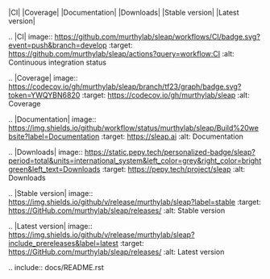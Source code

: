 |CI| |Coverage| |Documentation| |Downloads| |Stable version| |Latest version|

.. |CI| image:: 
   https://github.com/murthylab/sleap/workflows/CI/badge.svg?event=push&branch=develop
   :target: https://github.com/murthylab/sleap/actions?query=workflow:CI
   :alt: Continuous integration status

.. |Coverage| image::
   https://codecov.io/gh/murthylab/sleap/branch/tf23/graph/badge.svg?token=YWQYBN6820
   :target: https://codecov.io/gh/murthylab/sleap
   :alt: Coverage

.. |Documentation| image:: 
   https://img.shields.io/github/workflow/status/murthylab/sleap/Build%20website?label=Documentation
   :target: https://sleap.ai
   :alt: Documentation
  
.. |Downloads| image::
   https://static.pepy.tech/personalized-badge/sleap?period=total&units=international_system&left_color=grey&right_color=brightgreen&left_text=Downloads
   :target: https://pepy.tech/project/sleap
   :alt: Downloads

.. |Stable version| image:: https://img.shields.io/github/v/release/murthylab/sleap?label=stable
   :target: https://GitHub.com/murthylab/sleap/releases/
   :alt: Stable version

.. |Latest version| image:: https://img.shields.io/github/v/release/murthylab/sleap?include_prereleases&label=latest
   :target: https://GitHub.com/murthylab/sleap/releases/
   :alt: Latest version


.. include:: docs/README.rst

